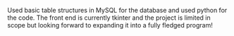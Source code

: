 Used basic table structures in MySQL for the database and used python for the code. The front end is currently tkinter and the project is limited in scope but looking forward to expanding it into a fully fledged program!

